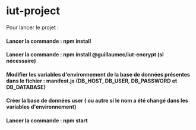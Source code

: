 # iut-project

Pour lancer le projet :

#### Lancer la commande : npm install
#### Lancer la commande : npm install @guillaumec/iut-encrypt (si nécessaire)
#### Modifier les variables d'environnement de la base de données présentes dans le fichier : manifest.js (DB_HOST, DB_USER, DB_PASSWORD et DB_DATABASE) 
#### Créer la base de données user ( ou autre si le nom a été changé dans les variables d'environnement)
#### Lancer la commande : npm start
